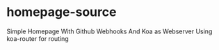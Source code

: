 # homepage-source

Simple Homepage
With Github Webhooks
And Koa as Webserver
Using koa-router for routing
